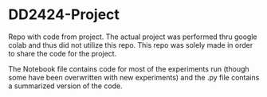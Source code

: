 # DD2424-Project
Repo with code from project. The actual project was performed thru google colab and thus did not utilize this repo. This repo was solely made in order to share the code for the project.

The Notebook file contains code for most of the experiments run (though some have been overwritten with new experiments) and the .py file contains a summarized version of the code.
